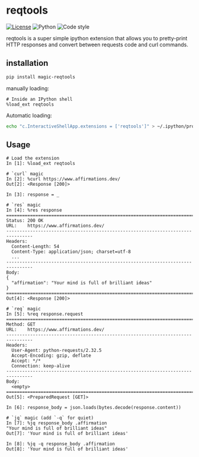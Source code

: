 # reqtools

[![License](https://img.shields.io/github/license/amir-aharon/reqtools)](https://github.com/amir-aharon/reqtools/blob/main/LICENSE)
![Python](https://img.shields.io/badge/python-3.10+-blue)
![Code style](https://img.shields.io/badge/code%20style-black-black)

reqtools is a super simple ipython extension that allows you to pretty-print HTTP responses and convert between requests code and curl commands.

## installation

```bash
pip install magic-reqtools
```

manually loading:

```ipython
# Inside an IPython shell
%load_ext reqtools
```

Automatic loading:

```bash
echo "c.InteractiveShellApp.extensions = ['reqtools']" > ~/.ipython/profile_default/ipython_config.py
```

## Usage

```ipython
# Load the extension
In [1]: %load_ext reqtools

# `curl` magic
In [2]: %curl https://www.affirmations.dev/
Out[2]: <Response [200]>

In [3]: response = _

# `res` magic
In [4]: %res response
================================================================================
Status: 200 OK
URL:    https://www.affirmations.dev/
--------------------------------------------------------------------------------
Headers:
  Content-Length: 54
  Content-Type: application/json; charset=utf-8
  ...
--------------------------------------------------------------------------------
Body:
{
  "affirmation": "Your mind is full of brilliant ideas"
}
================================================================================
Out[4]: <Response [200]>

# `req` magic
In [5]: %req response.request
================================================================================
Method: GET
URL:    https://www.affirmations.dev/
--------------------------------------------------------------------------------
Headers:
  User-Agent: python-requests/2.32.5
  Accept-Encoding: gzip, deflate
  Accept: */*
  Connection: keep-alive
--------------------------------------------------------------------------------
Body:
  <empty>
================================================================================
Out[5]: <PreparedRequest [GET]>

In [6]: response_body = json.loads(bytes.decode(response.content))

# `jq` magic (add `-q` for quiet)
In [7]: %jq response_body .affirmation
"Your mind is full of brilliant ideas"
Out[7]: 'Your mind is full of brilliant ideas'

In [8]: %jq -q response_body .affirmation
Out[8]: 'Your mind is full of brilliant ideas'
```
